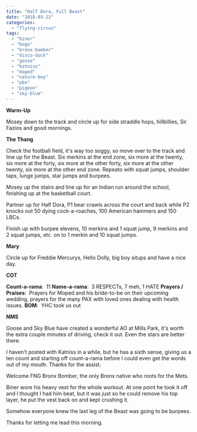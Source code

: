 ```yaml
---
title: "Half Dora, Full Beast"
date: "2018-03-22"
categories: 
  - "flying-circus"
tags: 
  - "biner"
  - "bogo"
  - "bronx-bomber"
  - "disco-duck"
  - "goose"
  - "katniss"
  - "moped"
  - "nature-boy"
  - "pbx"
  - "pigeon"
  - "sky-blue"
---
```


**Warm-Up**

Mosey down to the track and circle up for side straddle hops, hillbillies, Sir Fazios and good mornings.

**The Thang**

Check the football field, it's way too soggy, so move over to the track and line up for the Beast. Six merkins at the end zone, six more at the twenty, six more at the forty, six more at the other forty, six more at the other twenty, six more at the other end zone. Repeato with squat jumps, shoulder taps, lunge jumps, star jumps and burpees.

Mosey up the stairs and line up for an Indian run around the school, finishing up at the basketball court.

Partner up for Half Dora, P1 bear crawls across the court and back while P2 knocks out 50 dying cock-a-roaches, 100 American hammers and 150 LBCs.

Finish up with burpee elevens, 10 merkins and 1 squat jump, 9 merkins and 2 squat jumps, etc. on to 1 merkin and 10 squat jumps.

**Mary**

Circle up for Freddie Mercurys, Hello Dolly, big boy situps and have a nice day.

**COT**

**Count-a-rama**:  11 **Name-a-rama**:  3 RESPECTs, 7 meh, 1 HATE **Prayers / Praises**:  Prayers for Moped and his bride-to-be on their upcoming wedding, prayers for the many PAX with loved ones dealing with health issues. **BOM**:  YHC took us out

**NMS**

Goose and Sky Blue have created a wonderful AO at Mills Park, it's worth the extra couple minutes of driving, check it out. Even the stars are better there.

I haven't posted with Katniss in a while, but he has a sixth sense, giving us a ten count and starting off count-a-rama before I could even get the words out of my mouth. Thanks for the assist.

Welcome FNG Bronx Bomber, the only Bronx native who roots for the Mets.

Biner wore his heavy vest for the whole workout. At one point he took it off and I thought I had him beat, but it was just so he could remove his top layer, he put the vest back on and kept crushing it.

Somehow everyone knew the last leg of the Beast was going to be burpees.

Thanks for letting me lead this morning.
